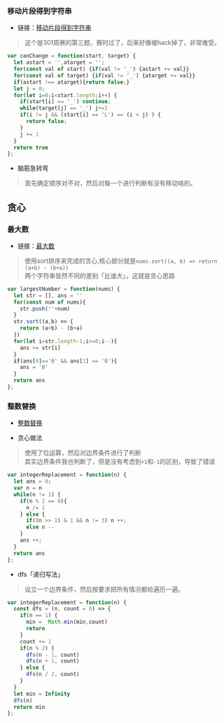 ### 移动片段得到字符串

+ 链接：[移动片段得到字符串](https://leetcode.cn/problems/move-pieces-to-obtain-a-string/)

> 这个是301周赛的第三题，赛时过了，后来好像被hack掉了，非常难受。

```js
var canChange = function(start, target) {
  let astart = '',atarget = '';
  for(const val of start) {if(val != '_') {astart += val}}
  for(const val of target) {if(val != '_') {atarget += val}}
  if(astart !== atarget){return false;}
  let j = 0;
  for(let i=0;i<start.length;i++) {
    if(start[i] == '_') continue;
    while(target[j] == '_') j+=1
    if(i != j && (start[i] == 'L') == (i < j) ) {
      return false;
    }
    j += 1
  }
  return true
};
```

+ 脑筋急转弯

> 首先确定顺序对不对，然后对每一个进行判断有没有移动啥的。

## 贪心

### 最大数

+ 链接：[最大数](https://leetcode.cn/problems/largest-number/)

> 使用sort排序来完成的贪心,核心部分就是`nums.sort((a, b) => return (a+b) - (b+a))`<br>
> 两个字符串皆然不同的差别「比谁大」，这就是贪心思路

```js
var largestNumber = function(nums) {
  let str = [], ans = ''
  for(const num of nums){
    str.push(''+num)
  }
  str.sort((a,b) => {
    return (a+b) - (b+a)
  })
  for(let i=str.length-1;i>=0;i--){
    ans += str[i]
  }
  if(ans[0]=='0' && ans[1] == '0'){
    ans = '0'
  }
  return ans
};
```

### 整数替换

+ [整数替换](https://leetcode.cn/problems/integer-replacement/)

+ 贪心做法
> 使用了位运算，然后对边界条件进行了判断<br>
> 其实边界条件我也判断了，但是没有考虑到`+1`和`-1`的区别，导致了错误

```js
var integerReplacement = function(n) {
  let ans = 0;
  var n = n
  while(n != 1) {
    if(n % 2 == 0){
      n /= 1
    } else {
      if((n >> 1) & 1 && n != 3) n ++;
      else n --
    }
    ans ++;
  }
  return ans
};
```

+ dfs「递归写法」
> 设立一个边界条件，然后按要求把所有情况都给遍历一遍。

```js
var integerReplacement = function(n) {
  const dfs = (n, count = 0) => {
    if(n == 1) {
      min =  Math.min(min,count)
      return 
    }
    count += 1
    if(n % 2) {
      dfs(n - 1, count)
      dfs(n + 1, count)
    } else {
      dfs(n / 2, count)
    }
  }
  let min = Infinity
  dfs(n)
  return min
};
```
